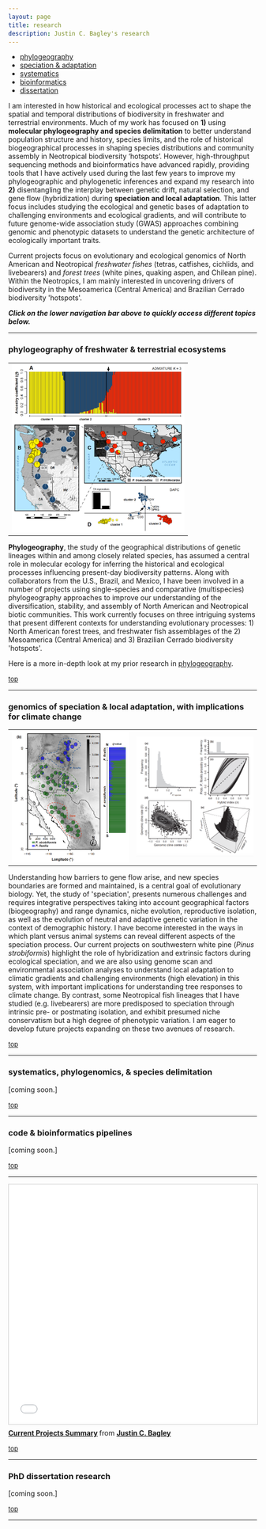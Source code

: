 ```yaml
---
layout: page
title: research
description: Justin C. Bagley's research
---
```


<a name="top"></a>
<div class="navbar">
    <div class="navbar-inner">
        <ul class="nav">
            <li><a href="#phylogeog">phylogeography</a></li>
            <li><a href="#specadapt">speciation & adaptation</a></li>
            <li><a href="#systemat">systematics</a></li>
            <li><a href="#software">bioinformatics</a></li>
            <li><a href="#thesis">dissertation</a></li>
<!--            <li><a href="#evolgen">evolutionary genetics</a></li>  -->
<!--            <li><a href="#syst">systematics</a></li>  -->
<!--            <li><a href="#evoleco">evolutionary ecology</a></li>  -->
<!--            <li><a href="#congen">conservation genomics</a></li>  -->
        </ul>
    </div>
</div>

I am interested in how historical and ecological processes act to shape the spatial and 
temporal distributions of biodiversity in freshwater and terrestrial environments. Much of 
my work has focused on **1)** using **molecular phylogeography and species delimitation** to better 
understand population structure and history, species limits, and the role of historical 
biogeographical processes in shaping species distributions and community assembly in 
Neotropical biodiversity ‘hotspots’. However, high-throughput sequencing methods and 
bioinformatics have advanced rapidly, providing tools that I have actively used during 
the last few years to improve my phylogeographic and phylogenetic inferences and expand my 
research into **2)** disentangling the interplay between genetic drift, natural selection, and 
gene flow (hybridization) during **speciation and local adaptation**. This latter focus includes 
studying the ecological and genetic bases of adaptation to challenging environments and 
ecological gradients, and will contribute to future genome-wide association study (GWAS) 
approaches combining genomic and phenotypic datasets to understand the genetic architecture 
of ecologically important traits.

Current projects focus on evolutionary and ecological genomics of North American and 
Neotropical _freshwater fishes_ (tetras, catfishes, cichlids, and livebearers) and _forest 
trees_ (white pines, quaking aspen, and Chilean pine). Within the Neotropics, I am mainly 
interested in uncovering drivers of biodiversity in the Mesoamerica (Central America) 
and Brazilian Cerrado biodiversity 'hotspots'.

**_Click on the lower navigation bar above to quickly access different topics below._**

---

### <a name="phylogeog"></a>phylogeography of freshwater & terrestrial ecosystems

<table class="wide">
<tr>
  <td class="left">
    <img src="../assets/pics/aspen_fig1_pop_struct.png" alt="Aspen GBS phylogeography" title="Aspen GBS phylogeography" width="350"/>
  </td>
</tr>
</table>

**Phylogeography**, the study of the geographical distributions of genetic lineages within and 
among closely related species, has assumed a central role in molecular ecology for inferring 
the historical and ecological processes influencing present-day biodiversity patterns. Along 
with collaborators from the U.S., Brazil, and Mexico, I have been involved in a number 
of projects using single-species and comparative (multispecies) phylogeography approaches 
to improve our understanding of the diversification, stability, and assembly of North American 
and Neotropical biotic communities. This work currently focuses on three intriguing systems 
that present different contexts for understanding evolutionary processes: 1) North American 
forest trees, and freshwater fish assemblages of the 2) Mesoamerica (Central America) and 
3) Brazilian Cerrado biodiversity 'hotspots'. 

Here is a more in-depth look at my prior research in [phylogeography](pages/phylogeog.md).

<font size="-1"><a href="#top">top</a></font>

---

### <a name="specadapt"></a>genomics of speciation & local adaptation, with implications for climate change

<table class="wide">
<tr>
  <td class="left">
    <img src="../assets/pics/swwp_figb_pop_struct.png" alt="ddRADseq population structure example" title="ddRADseq population structure example" width="350"/>
  </td>
  <td class="right">
    <img src="../assets/pics/swwp_fig4_genomic_cline.png" alt="Menon et al. (2018) genomic cline fig" title="Menon et al. (2018) genomic cline fig" width="350"/>
  </td>
</tr>
</table>
<!-- swwp_fig5_dem.png -->

Understanding how barriers to gene flow arise, and new species boundaries are formed and 
maintained, is a central goal of evolutionary biology. Yet, the study of 'speciation', presents 
numerous challenges and requires integrative perspectives taking into account geographical 
factors (biogeography) and range dynamics, niche evolution, reproductive isolation, as well as 
the evolution of neutral and adaptive genetic variation in the context of demographic history. 
I have become interested in the ways in which plant versus animal systems can reveal different 
aspects of the speciation process. Our current projects on southwestern white pine (_Pinus
strobiformis_) highlight the role of hybridization and extrinsic factors during ecological 
speciation, and we are also using genome scan and environmental association analyses to understand 
local adaptation to climatic gradients and challenging environments (high elevation) in this 
system, with important implications for understanding tree responses to climate change. 
By contrast, some Neotropical fish lineages that I have studied (e.g. livebearers) are more 
predisposed to speciation through intrinsic pre- or postmating isolation, and exhibit presumed 
niche conservatism but a high degree of phenotypic variation. I am eager to develop future 
projects expanding on these two avenues of research.

<font size="-1"><a href="#top">top</a></font>

---

### <a name="systemat"></a>systematics, phylogenomics, & species delimitation

<!-- My phylogenetic systematics and taxonomy studies discover and determine evolutionary relationships among species, and then seek to describe new biodiversity. -->
[coming soon.]

<font size="-1"><a href="#top">top</a></font>

---

### <a name="software"></a>code & bioinformatics pipelines

<!-- The rapid growth of high-throughput sequencing technologies and their use in molecular ecology 
has precipitated a need for practical code and software solutions to the challenges presented by 
the resulting deluge of genome-wide DNA sequence data. -->
[coming soon.]

<font size="-1"><a href="#top">top</a></font>

---

<iframe src="//www.slideshare.net/slideshow/embed_code/key/ComxCAB9CevHkU" width="595" height="485" frameborder="0" marginwidth="0" marginheight="0" scrolling="no" style="border:1px solid #CCC; border-width:1px; margin-bottom:5px; max-width: 100%;" allowfullscreen> </iframe> <div style="margin-bottom:5px"> <strong> <a href="//www.slideshare.net/justinbagley/current-projects-summary" title="Current Projects Summary" target="_blank">Current Projects Summary</a> </strong> from <strong><a href="https://www.slideshare.net/justinbagley" target="_blank">Justin C. Bagley</a></strong> </div>

<font size="-1"><a href="#top">top</a></font>

---

### <a name="thesis"></a>PhD dissertation research

[coming soon.]

<font size="-1"><a href="#top">top</a></font>

---

